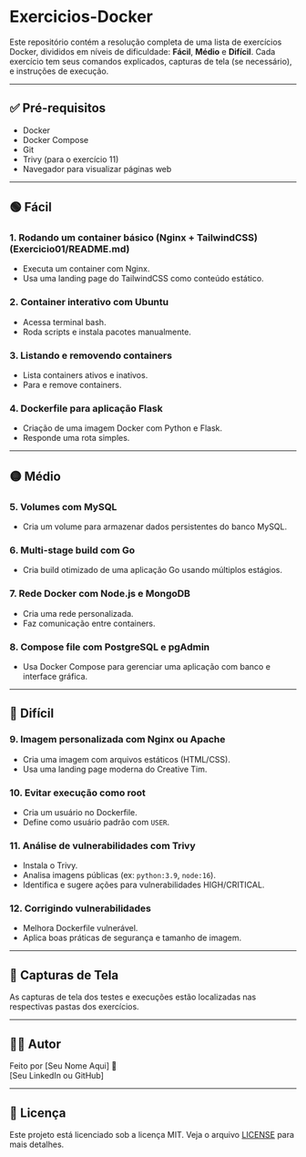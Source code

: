 # Exercicios-Docker

Este repositório contém a resolução completa de uma lista de exercícios Docker, divididos em níveis de dificuldade: **Fácil**, **Médio** e **Difícil**. Cada exercício tem seus comandos explicados, capturas de tela (se necessário), e instruções de execução.

---

## ✅ Pré-requisitos

- Docker
- Docker Compose
- Git
- Trivy (para o exercício 11)
- Navegador para visualizar páginas web

---

## 🟢 Fácil

### 1. Rodando um container básico (Nginx + TailwindCSS)(Exercicio01/README.md)  
- Executa um container com Nginx.
- Usa uma landing page do TailwindCSS como conteúdo estático.

### 2. Container interativo com Ubuntu
- Acessa terminal bash.
- Roda scripts e instala pacotes manualmente.

### 3. Listando e removendo containers
- Lista containers ativos e inativos.
- Para e remove containers.

### 4. Dockerfile para aplicação Flask
- Criação de uma imagem Docker com Python e Flask.
- Responde uma rota simples.

---

## 🟡 Médio

### 5. Volumes com MySQL
- Cria um volume para armazenar dados persistentes do banco MySQL.

### 6. Multi-stage build com Go
- Cria build otimizado de uma aplicação Go usando múltiplos estágios.

### 7. Rede Docker com Node.js e MongoDB
- Cria uma rede personalizada.
- Faz comunicação entre containers.

### 8. Compose file com PostgreSQL e pgAdmin
- Usa Docker Compose para gerenciar uma aplicação com banco e interface gráfica.

---

## 🔴 Difícil

### 9. Imagem personalizada com Nginx ou Apache
- Cria uma imagem com arquivos estáticos (HTML/CSS).
- Usa uma landing page moderna do Creative Tim.

### 10. Evitar execução como root
- Cria um usuário no Dockerfile.
- Define como usuário padrão com `USER`.

### 11. Análise de vulnerabilidades com Trivy
- Instala o Trivy.
- Analisa imagens públicas (ex: `python:3.9`, `node:16`).
- Identifica e sugere ações para vulnerabilidades HIGH/CRITICAL.

### 12. Corrigindo vulnerabilidades
- Melhora Dockerfile vulnerável.
- Aplica boas práticas de segurança e tamanho de imagem.

---

## 📸 Capturas de Tela

As capturas de tela dos testes e execuções estão localizadas nas respectivas pastas dos exercícios.

---

## 🧑‍💻 Autor

Feito por [Seu Nome Aqui] 🚀  
[Seu LinkedIn ou GitHub]

---

## 📄 Licença

Este projeto está licenciado sob a licença MIT. Veja o arquivo [LICENSE](./LICENSE) para mais detalhes.
